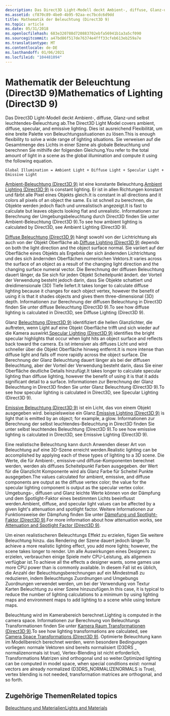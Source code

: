 ```yaml
---
description: Das Direct3D Light-Modell deckt Ambient-, diffuse, Glanz-und selbst leuchtendes-Beleuchtung ab.
ms.assetid: cf870c89-4be0-4b95-92aa-ec7bcdc6d9dd
title: Mathematik der Beleuchtung (Direct3D 9)
ms.topic: article
ms.date: 05/31/2018
ms.openlocfilehash: 683e320788d720883702ebfa56941b1a3a5cf090
ms.sourcegitcommit: a47bd86f517de76374e4fff33cfeb613eb259a7e
ms.translationtype: MT
ms.contentlocale: de-DE
ms.lasthandoff: 01/06/2021
ms.locfileid: "104481094"
---
```

# <a name="mathematics-of-lighting-direct3d-9"></a><span data-ttu-id="993a2-103">Mathematik der Beleuchtung (Direct3D 9)</span><span class="sxs-lookup"><span data-stu-id="993a2-103">Mathematics of Lighting (Direct3D 9)</span></span>

<span data-ttu-id="993a2-104">Das Direct3D Light-Modell deckt Ambient-, diffuse, Glanz-und selbst leuchtendes-Beleuchtung ab.</span><span class="sxs-lookup"><span data-stu-id="993a2-104">The Direct3D Light Model covers ambient, diffuse, specular, and emissive lighting.</span></span> <span data-ttu-id="993a2-105">Dies ist ausreichend Flexibilität, um eine breite Palette von Beleuchtungssituationen zu lösen.</span><span class="sxs-lookup"><span data-stu-id="993a2-105">This is enough flexibility to solve a wide range of lighting situations.</span></span> <span data-ttu-id="993a2-106">Sie verweisen auf die Gesamtmenge des Lichts in einer Szene als globale Beleuchtung und berechnen Sie mithilfe der folgenden Gleichung.</span><span class="sxs-lookup"><span data-stu-id="993a2-106">You refer to the total amount of light in a scene as the global illumination and compute it using the following equation.</span></span>


```
Global Illumination = Ambient Light + Diffuse Light + Specular Light + Emissive Light 
```



<span data-ttu-id="993a2-107">[Ambient-Beleuchtung (Direct3D 9)](ambient-lighting.md) ist eine konstante Beleuchtung.</span><span class="sxs-lookup"><span data-stu-id="993a2-107">[Ambient Lighting (Direct3D 9)](ambient-lighting.md) is constant lighting.</span></span> <span data-ttu-id="993a2-108">Er ist in allen Richtungen konstant und färbt alle Pixel eines Objekts gleich.</span><span class="sxs-lookup"><span data-stu-id="993a2-108">It is constant in all directions and it colors all pixels of an object the same.</span></span> <span data-ttu-id="993a2-109">Es ist schnell zu berechnen, die Objekte werden jedoch flach und unrealistisch angezeigt.</span><span class="sxs-lookup"><span data-stu-id="993a2-109">It is fast to calculate but leaves objects looking flat and unrealistic.</span></span> <span data-ttu-id="993a2-110">Informationen zur Berechnung der Umgebungsbeleuchtung durch Direct3D finden Sie unter Ambient-Beleuchtung (Direct3D 9).</span><span class="sxs-lookup"><span data-stu-id="993a2-110">To see how ambient lighting is calculated by Direct3D, see Ambient Lighting (Direct3D 9).</span></span>

<span data-ttu-id="993a2-111">[Diffuse Beleuchtung (Direct3D 9)](diffuse-lighting.md) hängt sowohl von der Lichtrichtung als auch von der Objekt Oberfläche ab.</span><span class="sxs-lookup"><span data-stu-id="993a2-111">[Diffuse Lighting (Direct3D 9)](diffuse-lighting.md) depends on both the light direction and the object surface normal.</span></span> <span data-ttu-id="993a2-112">Sie variiert auf der Oberfläche eines Objekts als Ergebnis der sich ändernden Lichtrichtung und des sich ändernden Oberflächen numerischen Vektors.</span><span class="sxs-lookup"><span data-stu-id="993a2-112">It varies across the surface of an object as a result of the changing light direction and the changing surface numeral vector.</span></span> <span data-ttu-id="993a2-113">Die Berechnung der diffusen Beleuchtung dauert länger, da Sie sich für jeden Objekt Scheitelpunkt ändert. der Vorteil der Verwendung besteht jedoch darin, dass Sie Objekte schattiert und dreidimensionale (3D) Tiefe liefert.</span><span class="sxs-lookup"><span data-stu-id="993a2-113">It takes longer to calculate diffuse lighting because it changes for each object vertex, however the benefit of using it is that it shades objects and gives them three-dimensional (3D) depth.</span></span> <span data-ttu-id="993a2-114">Informationen zur Berechnung der diffusen Beleuchtung in Direct3D finden Sie unter diffuse Beleuchtung (Direct3D 9).</span><span class="sxs-lookup"><span data-stu-id="993a2-114">To see how diffuse lighting is calculated in Direct3D, see Diffuse Lighting (Direct3D 9).</span></span>

<span data-ttu-id="993a2-115">Glanz [Beleuchtung (Direct3D 9)](specular-lighting.md) identifiziert die hellen Glanzlichter, die auftreten, wenn Light auf eine Objekt Oberfläche trifft und sich wieder auf die Kamera auswirkt.</span><span class="sxs-lookup"><span data-stu-id="993a2-115">[Specular Lighting (Direct3D 9)](specular-lighting.md) identifies the bright specular highlights that occur when light hits an object surface and reflects back toward the camera.</span></span> <span data-ttu-id="993a2-116">Es ist intensiver als diffuses Licht und wird schneller über die Objekt Oberfläche hinweg entfernt.</span><span class="sxs-lookup"><span data-stu-id="993a2-116">It is more intense than diffuse light and falls off more rapidly across the object surface.</span></span> <span data-ttu-id="993a2-117">Die Berechnung der Glanz Beleuchtung dauert länger als bei der diffusen Beleuchtung, aber der Vorteil der Verwendung besteht darin, dass Sie einer Oberfläche deutliche Details hinzufügt.</span><span class="sxs-lookup"><span data-stu-id="993a2-117">It takes longer to calculate specular lighting than diffuse lighting, however the benefit of using it is that it adds significant detail to a surface.</span></span> <span data-ttu-id="993a2-118">Informationen zur Berechnung der Glanz Beleuchtung in Direct3D finden Sie unter Glanz Beleuchtung (Direct3D 9).</span><span class="sxs-lookup"><span data-stu-id="993a2-118">To see how specular lighting is calculated in Direct3D, see Specular Lighting (Direct3D 9).</span></span>

<span data-ttu-id="993a2-119">[Emissive Beleuchtung (Direct3D 9)](emissive-lighting.md) ist ein Licht, das von einem Objekt ausgegeben wird. beispielsweise ein Glanz.</span><span class="sxs-lookup"><span data-stu-id="993a2-119">[Emissive Lighting (Direct3D 9)](emissive-lighting.md) is light that is emitted by an object; for example, a glow.</span></span> <span data-ttu-id="993a2-120">Informationen zur Berechnung der selbst leuchtendes-Beleuchtung in Direct3D finden Sie unter selbst leuchtendes Beleuchtung (Direct3D 9).</span><span class="sxs-lookup"><span data-stu-id="993a2-120">To see how emissive lighting is calculated in Direct3D, see Emissive Lighting (Direct3D 9).</span></span>

<span data-ttu-id="993a2-121">Eine realistische Beleuchtung kann durch Anwenden dieser Art von Beleuchtung auf eine 3D-Szene erreicht werden.</span><span class="sxs-lookup"><span data-stu-id="993a2-121">Realistic lighting can be accomplished by applying each of these types of lighting to a 3D scene.</span></span> <span data-ttu-id="993a2-122">Die Werte, die für Ambient-, emissive-und diffuse-Komponenten berechnet werden, werden als diffuses Scheitelpunkt Farben ausgegeben. der Wert für die Glanzlicht Komponente wird als Glanz Farbe für Scheitel Punkte ausgegeben.</span><span class="sxs-lookup"><span data-stu-id="993a2-122">The values calculated for ambient, emissive, and diffuse components are output as the diffuse vertex color; the value for the specular lighting component is output as the specular vertex color.</span></span> <span data-ttu-id="993a2-123">Umgebungs-, diffusen und Glanz leichte Werte können von der Dämpfung und dem Spotlight-Faktor eines bestimmten Lichts beeinflusst werden.</span><span class="sxs-lookup"><span data-stu-id="993a2-123">Ambient, diffuse, and specular light values can be affected by a given light's attenuation and spotlight factor.</span></span> <span data-ttu-id="993a2-124">Weitere Informationen zur Funktionsweise der Dämpfung finden Sie unter [Dämpfung und Spotlight-Faktor (Direct3D 9)](attenuation-and-spotlight-factor.md).</span><span class="sxs-lookup"><span data-stu-id="993a2-124">For more information about how attenuation works, see [Attenuation and Spotlight Factor (Direct3D 9)](attenuation-and-spotlight-factor.md).</span></span>

<span data-ttu-id="993a2-125">Um einen realistischeren Beleuchtungs Effekt zu erzielen, fügen Sie weitere Beleuchtung hinzu. das Rendering der Szene dauert jedoch länger.</span><span class="sxs-lookup"><span data-stu-id="993a2-125">To achieve a more realistic lighting effect, you add more lights; however, the scene takes longer to render.</span></span> <span data-ttu-id="993a2-126">Um alle Auswirkungen eines Designers zu erzielen, verbrauchen einige Spiele mehr CPU-Leistung, als allgemein verfügbar ist.</span><span class="sxs-lookup"><span data-stu-id="993a2-126">To achieve all the effects a designer wants, some games use more CPU power than is commonly available.</span></span> <span data-ttu-id="993a2-127">In diesem Fall ist es üblich, die Anzahl der Beleuchtungsberechnungen auf ein Mindestmaß zu reduzieren, indem Beleuchtungs Zuordnungen und Umgebungs Zuordnungen verwendet werden, um bei der Verwendung von Textur Karten Beleuchtung zu einer Szene hinzuzufügen.</span><span class="sxs-lookup"><span data-stu-id="993a2-127">In this case, it is typical to reduce the number of lighting calculations to a minimum by using lighting maps and environment maps to add lighting to a scene while using texture maps.</span></span>

<span data-ttu-id="993a2-128">Beleuchtung wird im Kamerabereich berechnet.</span><span class="sxs-lookup"><span data-stu-id="993a2-128">Lighting is computed in the camera space.</span></span> <span data-ttu-id="993a2-129">Informationen zur Berechnung von Beleuchtungs Transformationen finden Sie unter [Kamera Raum Transformationen (Direct3D 9)](camera-space-transformations.md).</span><span class="sxs-lookup"><span data-stu-id="993a2-129">To see how lighting transformations are calculated, see [Camera Space Transformations (Direct3D 9)](camera-space-transformations.md).</span></span> <span data-ttu-id="993a2-130">Optimierte Beleuchtung kann im Modellbereich berechnet werden, wenn besondere Bedingungen vorliegen: normale Vektoren sind bereits normalisiert (D3DRS \_ normalizenormals ist true), Vertex-Blending ist nicht erforderlich, Transformations Matrizen sind orthogonal und so weiter.</span><span class="sxs-lookup"><span data-stu-id="993a2-130">Optimized lighting can be computed in model space, when special conditions exist: normal vectors are already normalized (D3DRS\_NORMALIZENORMALS is True), vertex blending is not needed, transformation matrices are orthogonal, and so forth.</span></span>

## <a name="related-topics"></a><span data-ttu-id="993a2-131">Zugehörige Themen</span><span class="sxs-lookup"><span data-stu-id="993a2-131">Related topics</span></span>

<dl> <dt>

[<span data-ttu-id="993a2-132">Beleuchtung und Materialien</span><span class="sxs-lookup"><span data-stu-id="993a2-132">Lights and Materials</span></span>](lights-and-materials.md)
</dt> </dl>

 

 



